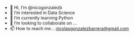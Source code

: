- 👋 Hi, I’m @nicogonzalezb
- 👀 I’m interested in Data Science
- 🌱 I’m currently learning Python
- 💞️ I’m looking to collaborate on ...
- 📫 How to reach me... nicolasgonzalezbarrera@gmail.com

<!---
nicogonzalezb/nicogonzalezb is a ✨ special ✨ repository because its `README.md` (this file) appears on your GitHub profile.
You can click the Preview link to take a look at your changes.
--->
